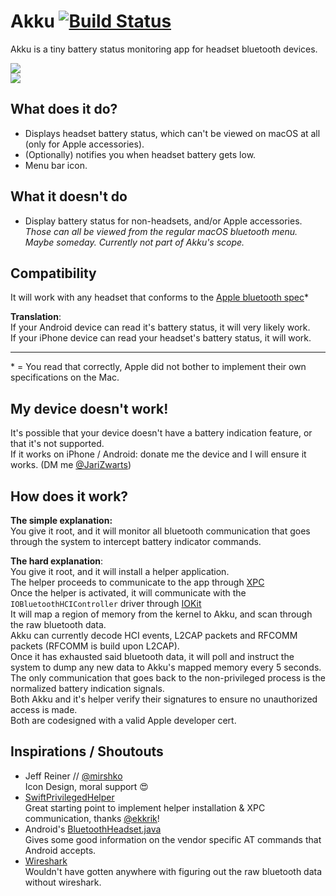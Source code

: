 # Akku [![Build Status](https://travis-ci.org/jariz/Akku.svg?branch=master)](https://travis-ci.org/jariz/Akku)

Akku is a tiny battery status monitoring app for headset bluetooth devices.  

![](https://jari.lol/96mXIdTphl.png)  
![](https://jari.lol/3LyevzRwde.png)  

## What does it do?
- Displays headset battery status, which can't be viewed on macOS at all (only for Apple accessories).
- (Optionally) notifies you when headset battery gets low.
- Menu bar icon.

## What it doesn't do

- Display battery status for non-headsets, and/or Apple accessories.  
_Those can all be viewed from the regular macOS bluetooth menu.  
Maybe someday. Currently not part of Akku's scope._

## Compatibility  
It will work with any headset that conforms to the [Apple bluetooth spec](https://developer.apple.com/hardwaredrivers/BluetoothDesignGuidelines.pdf)\*

**Translation**:  
If your Android device can read it's battery status, it will very likely work.  
If your iPhone device can read your headset's battery status, it will work.  

----
\* = You read that correctly, Apple did not bother to implement their own specifications on the Mac.

## My device doesn't work!  

It's possible that your device doesn't have a battery indication feature, or that it's not supported.  
If it works on iPhone / Android: donate me the device and I will ensure it works. (DM me [@JariZwarts](https://twitter.com/JariZwarts))  

## How does it work?

**The simple explanation:**   
You give it root, and it will monitor all bluetooth communication that goes through the system to intercept battery indicator commands.  

**The hard explanation**:  
You give it root, and it will install a helper application.  
The helper proceeds to communicate to the app through [XPC](https://developer.apple.com/library/archive/documentation/MacOSX/Conceptual/BPSystemStartup/Chapters/CreatingXPCServices.html)  
Once the helper is activated, it will communicate with the `IOBluetoothHCIController` driver through [IOKit](https://developer.apple.com/documentation/iokit)  
It will map a region of memory from the kernel to Akku, and scan through the raw bluetooth data.  
Akku can currently decode HCI events, L2CAP packets and RFCOMM packets (RFCOMM is build upon L2CAP).  
Once it has exhausted said bluetooth data, it will poll and instruct the system to dump any new data to Akku's mapped memory every 5 seconds.  
The only communication that goes back to the non-privileged process is the normalized battery indication signals.  
Both Akku and it's helper verify their signatures to ensure no unauthorized access is made.  
Both are codesigned with a valid Apple developer cert.

## Inspirations / Shoutouts

- Jeff Reiner // [@mirshko](https://twitter.com/mirshko)  
Icon Design, moral support 😍    
- [SwiftPrivilegedHelper](https://github.com/erikberglund/SwiftPrivilegedHelper/)  
Great starting point to implement helper installation & XPC communication, thanks [@ekkrik](https://twitter.com/ekkrik)!  
- Android's [BluetoothHeadset.java](http://androidxref.com/9.0.0_r3/xref/frameworks/base/core/java/android/bluetooth/BluetoothHeadset.java)  
Gives some good information on the vendor specific AT commands that Android accepts.  
- [Wireshark](https://www.wireshark.org/)    
Wouldn't have gotten anywhere with figuring out the raw bluetooth data without wireshark.  


